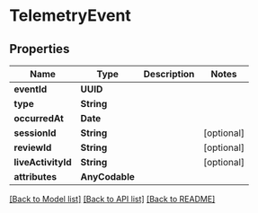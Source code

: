 # TelemetryEvent

## Properties
Name | Type | Description | Notes
------------ | ------------- | ------------- | -------------
**eventId** | **UUID** |  | 
**type** | **String** |  | 
**occurredAt** | **Date** |  | 
**sessionId** | **String** |  | [optional] 
**reviewId** | **String** |  | [optional] 
**liveActivityId** | **String** |  | [optional] 
**attributes** | **AnyCodable** |  | 

[[Back to Model list]](../README.md#documentation-for-models) [[Back to API list]](../README.md#documentation-for-api-endpoints) [[Back to README]](../README.md)


